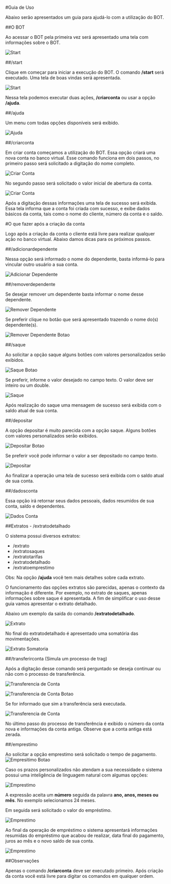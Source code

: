 #Guia de Uso

Abaixo serão apresentados um guia para ajudá-lo com a utilização do BOT.

##O BOT

Ao acessar o BOT pela primeira vez será apresentado uma tela com informações sobre o BOT.

![Start](docs/prints/1-start-sm.png)

##/start

Clique em começar para iniciar a execução do BOT. O comando **/start** será executado. Uma tela de boas vindas será apresentada.


![Start](docs/prints/2-start-sm.png)


Nessa tela podemos executar duas ações, **/criarconta** ou usar a opção **/ajuda**.

##/ajuda

Um menu com todas opções disponíveis será exibido.

![Ajuda](docs/prints/9-ajuda-sm.png)

##/criarconta

Em criar conta começamos a utilização do BOT. Essa opção criará uma nova conta no banco virtual. Esse comando funciona em dois passos, no primeiro passo será solicitado a digitação do nome completo.

![Criar Conta](docs/prints/3-criarconta-sm.png)

No segundo passo será solicitado o valor inicial de abertura da conta.

![Criar Conta](docs/prints/4-criarconta-sm.png)

Após a digitação dessas informações uma tela de sucesso será exibida. Essa tela informa que a conta foi criada com sucesso, e exibe dados básicos da conta, tais como o nome do cliente, número da conta e o saldo.

#O que fazer após a criação da conta

Logo após a criação da conta o cliente está livre para realizar qualquer ação no banco virtual. Abaixo damos dicas para os próximos passos.

##/adicionardependente

Nessa opção será informado o nome do dependente, basta informá-lo para vincular outro usuário a sua conta.

![Adicionar Dependente](docs/prints/5-adicionardependente-sm.png)

##/removerdependente

Se desejar remover um dependente basta informar o nome desse dependente.

![Remover Dependente](docs/prints/6-removerdependente-sm.png)

Se preferir clique no botão que será apresentado trazendo o nome do(s) dependente(s).

![Remover Dependente Botao](docs/prints/6-removerdependente-botao-sm.png)

##/saque

Ao solicitar a opção saque alguns botões com valores personalizados serão exibidos.

![Saque Botao](docs/prints/7-saque-botao-sm.png)

Se preferir, informe o valor desejado no campo texto. O valor deve ser inteiro ou um double.

![Saque](docs/prints/7-saque-sm.png)

Após realização do saque uma mensagem de sucesso será exibida com o saldo atual de sua conta.

##/depositar

A opção depositar é muito parecida com a opção saque. Alguns botões com valores personalizados serão exibidos.

![Depositar Botao](docs/prints/7-saque-botao-sm.png)

Se preferir você pode informar o valor a ser depositado no campo texto.

![Depositar](docs/prints/8-depositar-sm.png)

Ao finalizar a operação uma tela de sucesso será exibida com o saldo atual de sua conta.

##/dadosconta

Essa opção irá retornar seus dados pessoais, dados resumidos de sua conta, saldo e dependentes. 

![Dados Conta](docs/prints/10-dadosconta-sm.png)

##Extratos - /extratodetalhado

O sistema possui diversos extratos:

 - /extrato
 - /extratosaques
 - /extratotarifas
 - /extratodetalhado
 - /extratoemprestimo

Obs: Na opção **/ajuda** você tem mais detalhes sobre cada extrato.
 
O funcionamento das opções extratos são parecidas, apenas o contexto da informação é diferente. Por exemplo, no extrato de saques, apenas informações sobre saque é apresentada. A fim de simplificar o uso desse guia vamos apresentar o extrato detalhado.

Abaixo um exemplo da saída do comando **/extratodetalhado**.

![Extrato](docs/prints/11-extratos-sm.png)

No final do extratodetalhado é apresentado uma somatória das movimentações.

![Extrato Somatoria](docs/prints/11-extratos-somatoria-sm.png)


##/transferirconta (Simula um processo de trag)

Após a digitação desse comando será perguntado se deseja continuar ou não com o processo de transferência.

![Transferencia de Conta](docs/prints/12-trasferencia-conta-trag-sm.png)

![Transferencia de Conta Botao](docs/prints/12-trasferencia-conta-trag-botao-sm.png)

Se for informado que sim a transferência será executada.

![Transferencia de Conta](docs/prints/13-trasferencia-conta-trag-sm.png)

No último passo do processo de transferência é exibido o número da conta nova e informações da conta antiga. Observe que a conta antiga está zerada.

##/emprestimo

Ao solicitar a opção emprestimo será solicitado o tempo de pagamento.
![Empresitimo Botao](docs/prints/14-emprestimo-botao-sm.png)

Caso os prazos personalizados não atendam a sua necessidade o sistema possui uma inteligência de linguagem natural com algumas opções:

![Emprestimo](docs/prints/14-emprestimo-sm.png)

A expressão aceita um **número** seguida da palavra **ano, anos, meses ou mês**. No exemplo selecionamos 24 meses.

Em seguida será solicitado o valor do empréstimo. 

![Emprestimo](docs/prints/15-emprestimo-sm.png)

Ao final da operação de empréstimo o sistema apresentará informações resumidas do empréstimo que acabou de realizar, data final do pagamento, juros ao mês e o novo saldo de sua conta.

![Emprestimo](docs/prints/16-emprestimo-sm.png)

##Observações

Apenas o comando **/criarconta** deve ser executado primeiro. Após criação da conta você está livre para digitar os comandos em qualquer ordem.